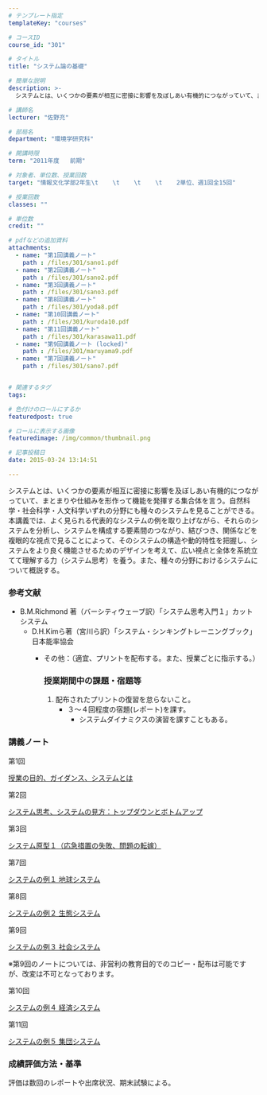 ```yaml
---
# テンプレート指定
templateKey: "courses"

# コースID
course_id: "301"

# タイトル
title: "システム論の基礎"

# 簡単な説明
description: >-
  システムとは、いくつかの要素が相互に密接に影響を及ぼしあい有機的につながっていて、まとまりや仕組みを形作って機能を発揮する集合体を言う。自然科学・社会科学・人文科学いずれの分野にも種々のシステムを見る...

# 講師名
lecturer: "佐野充"

# 部局名
department: "環境学研究科"

# 開講時限
term: "2011年度	前期"

# 対象者、単位数、授業回数
target: "情報文化学部2年生\t    \t    \t    \t    2単位、週1回全15回"

# 授業回数
classes: ""

# 単位数
credit: ""

# pdfなどの追加資料
attachments: 
  - name: "第1回講義ノート" 
    path : /files/301/sano1.pdf
  - name: "第2回講義ノート" 
    path : /files/301/sano2.pdf
  - name: "第3回講義ノート" 
    path : /files/301/sano3.pdf
  - name: "第8回講義ノート" 
    path : /files/301/yoda8.pdf
  - name: "第10回講義ノート" 
    path : /files/301/kuroda10.pdf
  - name: "第11回講義ノート" 
    path : /files/301/karasawa11.pdf
  - name: "第9回講義ノート (locked)" 
    path : /files/301/maruyama9.pdf
  - name: "第7回講義ノート" 
    path : /files/301/sano7.pdf


# 関連するタグ
tags:

# 色付けのロールにするか
featuredpost: true

# ロールに表示する画像
featuredimage: /img/common/thumbnail.png

# 記事投稿日
date: 2015-03-24 13:14:51

---
```

システムとは、いくつかの要素が相互に密接に影響を及ぼしあい有機的につながっていて、まとまりや仕組みを形作って機能を発揮する集合体を言う。自然科学・社会科学・人文科学いずれの分野にも種々のシステムを見ることができる。本講義では、よく見られる代表的なシステムの例を取り上げながら、それらのシステムを分析し、システムを構成する要素間のつながり、結びつき、関係などを複眼的な視点で見ることによって、そのシステムの構造や動的特性を把握し、システムをより良く機能させるためのデザインを考えて、広い視点と全体を系統立てて理解する力（システム思考）を養う。また、種々の分野におけるシステムについて概説する。


### 参考文献

  * B.M.Richmond 著（バーシティウェーブ訳）「システム思考入門１」カットシステム 
      * D.H.Kimら著（宮川ら訳）「システム・シンキングトレーニングブック」日本能率協会 
          * その他：（適宜、プリントを配布する。また、授業ごとに指示する。）  
            ### 授業期間中の課題・宿題等
            
              1. 配布されたプリントの復習を怠らないこと。 
                  * ３〜４回程度の宿題(レポート)を課す。 
                      * システムダイナミクスの演習を課すこともある。 

### 講義ノート

第1回


[授業の目的、ガイダンス、システムとは](/files/301/sano1.pdf) 

第2回


[システム思考、システムの見方：トップダウンとボトムアップ](/files/301/sano2.pdf) 

第3回


[システム原型１（応急措置の失敗、問題の転嫁）](/files/301/sano3.pdf) 

第7回


[システムの例１ 地球システム](/files/301/sano7.pdf) 

第8回


[システムの例２ 生態システム](/files/301/yoda8.pdf) 

第9回


[システムの例３ 社会システム](/files/301/maruyama9.pdf) 

※第9回のノートについては、非営利の教育目的でのコピー・配布は可能ですが、改変は不可となっております。

第10回


[システムの例４ 経済システム](/files/301/kuroda10.pdf) 

第11回


[システムの例５ 集団システム](/files/301/karasawa11.pdf) 

### 成績評価方法・基準

評価は数回のレポートや出席状況、期末試験による。
